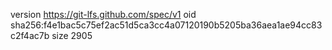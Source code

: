 version https://git-lfs.github.com/spec/v1
oid sha256:f4e1bac5c75ef2ac51d5ca3cc4a07120190b5205ba36aea1ae94cc83c2f4ac7b
size 2905
